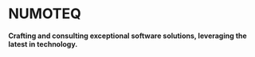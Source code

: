# NUMOTEQ

**Crafting and consulting exceptional software solutions, leveraging the latest in technology.**
